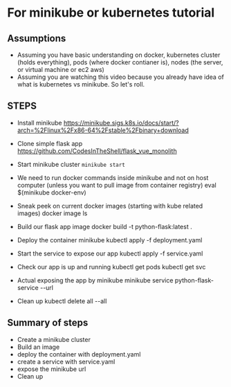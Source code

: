 


# For minikube or kubernetes tutorial

## Assumptions
- Assuming you have basic understanding on docker, kubernetes cluster (holds everything), pods (where docker contianer is), nodes (the server, or virtual machine or ec2 aws)
- Assuming you are watching this video because you already have idea of what is kubernetes vs minikube. So let's roll.


## STEPS

- Install minikube https://minikube.sigs.k8s.io/docs/start/?arch=%2Flinux%2Fx86-64%2Fstable%2Fbinary+download
- Clone simple flask app https://github.com/CodesInTheShell/flask_vue_monolith


- Start minikube cluster
  `minikube start`

- We need to run docker commands inside minikube and not on host computer (unless you want to pull image from container registry)
  eval $(minikube docker-env)

- Sneak peek on current docker images (starting with kube related images)
docker image ls

- Build our flask app image
docker build -t python-flask:latest .

- Deploy the container
minikube kubectl apply -f deployment.yaml

- Start the service to expose our app
kubectl apply -f service.yaml

- Check our app is up and running
kubectl get pods
kubectl get svc

- Actual exposing the app by minikube
minikube service python-flask-service --url

- Clean up
kubectl delete all --all


## Summary of steps
- Create a minikube cluster
- Build an image
- deploy the container with deployment.yaml
- create a service with service.yaml
- expose the minikube url
- Clean up
